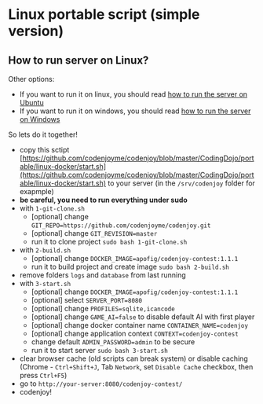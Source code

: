Linux portable script (simple version)
======================

How to run server on Linux?
----------------------------
Other options:
- If you want to run it on linux, you should read
[how to run the server on Ubuntu](https://github.com/codenjoyme/codenjoy-portable-linux.git#ubuntu-portable-script)
- If you want to run it on windows, you should read
[how to run the server on Windows](https://github.com/codenjoyme/codenjoy-portable-windows.git#windows-portable-script)

So lets do it together!
- copy this sctipt [https://github.com/codenjoyme/codenjoy/blob/master/CodingDojo/portable/linux-docker/start.sh](https://github.com/codenjoyme/codenjoy/blob/master/CodingDojo/portable/linux-docker/start.sh) to your server (in the `/srv/codenjoy` folder for exapmple)
- **be careful, you need to run everything under sudo**
- with `1-git-clone.sh` 
    * [optional] change `GIT_REPO=https://github.com/codenjoyme/codenjoy.git`
    * [optional] change `GIT_REVISION=master`
    * run it to clone project `sudo bash 1-git-clone.sh`
- with `2-build.sh` 
    * [optional] change `DOCKER_IMAGE=apofig/codenjoy-contest:1.1.1`
    * run it to build project and create image `sudo bash 2-build.sh` 
- remove folders `logs` and `database` from last running
- with `3-start.sh`
    * [optional] change `DOCKER_IMAGE=apofig/codenjoy-contest:1.1.1`
    * [optional] select `SERVER_PORT=8080`
    * [optional] change `PROFILES=sqlite,icancode`
    * [optional] change `GAME_AI=false` to disable default AI with first player
    * [optional] change docker container name `CONTAINER_NAME=codenjoy`
    * [optional] change application context `CONTEXT=codenjoy-contest`
    * change default `ADMIN_PASSWORD=admin` to be secure
    * run it to start server `sudo bash 3-start.sh`
- clear browser cache (old scripts can break system) or disable caching 
 (Chrome - `Ctrl+Shift+J`, Tab `Network`, set `Disable Cache` checkbox, then press `Ctrl+F5`)
- go to ```http://your-server:8080/codenjoy-contest/```
- codenjoy!   

